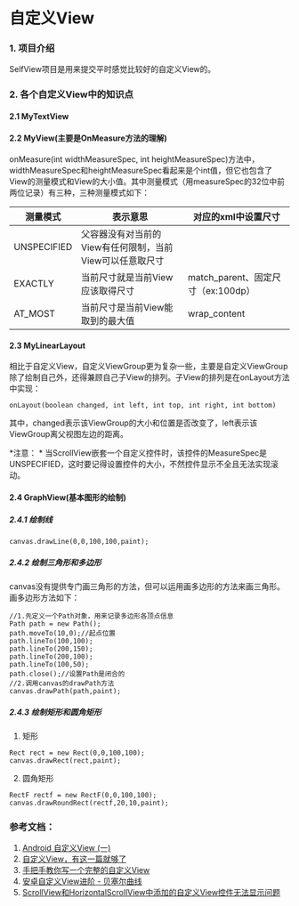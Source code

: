 # 自定义View
### 1. 项目介绍
 SelfView项目是用来提交平时感觉比较好的自定义View的。
### 2. 各个自定义View中的知识点
 #### 2.1 MyTextView
 #### 2.2 MyView(主要是OnMeasure方法的理解)
 onMeasure(int widthMeasureSpec, int heightMeasureSpec)方法中，widthMeasureSpec和heightMeasureSpec看起来是个int值，但它也包含了View的测量模式和View的大小值。其中测量模式（用measureSpec的32位中前两位记录）有三种，三种测量模式如下：
 
 
 | 测量模式 | 表示意思 | 对应的xml中设置尺寸
 | ------  | ------ |------|
 | UNSPECIFIED  | 父容器没有对当前的View有任何限制，当前View可以任意取尺寸 | |
 |EXACTLY|当前尺寸就是当前View应该取得尺寸 | match_parent、固定尺寸（ex:100dp） |
 |AT_MOST|当前尺寸是当前View能取到的最大值 | wrap_content|

 #### 2.3 MyLinearLayout
 相比于自定义View，自定义ViewGroup更为复杂一些，主要是自定义ViewGroup除了绘制自己外，还得兼顾自己子View的排列。子View的排列是在onLayout方法中实现：
 ```
 onLayout(boolean changed, int left, int top, int right, int bottom)
 ```
其中，changed表示该ViewGroup的大小和位置是否改变了，left表示该ViewGroup离父视图左边的距离。

 *注意： * 
 当ScrollView嵌套一个自定义控件时，该控件的MeasureSpec是UNSPECIFIED，这时要记得设置控件的大小，不然控件显示不全且无法实现滚动。
 #### 2.4 GraphView(基本图形的绘制)
 ##### 2.4.1 绘制线
 ```
 canvas.drawLine(0,0,100,100,paint);
 ```
 ##### 2.4.2 绘制三角形和多边形
 canvas没有提供专门画三角形的方法，但可以运用画多边形的方法来画三角形。画多边形方法如下：
 ```
 //1.先定义一个Path对象，用来记录多边形各顶点信息
 Path path = new Path();
 path.moveTo(10,0);//起点位置
 path.lineTo(100,100);
 path.lineTo(200,150);
 path.lineTo(200,100);
 path.lineTo(100,50);
 path.close();//设置Path是闭合的
 //2.调用canvas的drawPath方法
 canvas.drawPath(path,paint);
 ```
 ##### 2.4.3 绘制矩形和圆角矩形
 1) 矩形
 ```
 Rect rect = new Rect(0,0,100,100);
 canvas.drawRect(rect,paint);
 ```
 2) 圆角矩形
 ```
 RectF rectf = new RectF(0,0,100,100);
 canvas.drawRoundRect(rectf,20,10,paint);
 ```




 ### 参考文档：
 1. [Android 自定义View (一)](http://blog.csdn.net/lmj623565791/article/details/24252901)
 2. [自定义View，有这一篇就够了](http://blog.csdn.net/huachao1001/article/details/51577291)
 3. [手把手教你写一个完整的自定义View](http://blog.csdn.net/carson_ho/article/details/62037696)
 4. [安卓自定义View进阶 - 贝塞尔曲线](http://blog.csdn.net/u013831257/article/details/51281136)
 5. [ScrollView和HorizontalScrollView中添加的自定义View控件无法显示问题](http://blog.csdn.net/qq_25929547/article/details/53142161)
